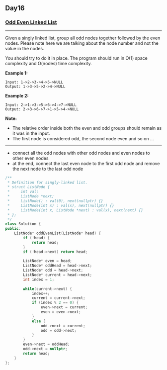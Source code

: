 ## Day16

### [Odd Even Linked List](https://leetcode.com/explore/featured/card/may-leetcoding-challenge/536/week-3-may-15th-may-21st/3331/)

---

Given a singly linked list, group all odd nodes together followed by the even nodes. Please note here we are talking about the node number and not the value in the nodes.

You should try to do it in place. The program should run in O(1) space complexity and O(nodes) time complexity.

**Example 1:**
```
Input: 1->2->3->4->5->NULL
Output: 1->3->5->2->4->NULL
```

**Example 2:**
```
Input: 2->1->3->5->6->4->7->NULL
Output: 2->3->6->7->1->5->4->NULL
```

**Note:**

- The relative order inside both the even and odd groups should remain as it was in the input.
- The first node is considered odd, the second node even and so on ...

---
- connect all the odd nodes with other odd nodes and even nodes to other even nodes
- at the end, connect the last even node to the first odd node and remove the next node to the last odd node

```cpp
/**
 * Definition for singly-linked list.
 * struct ListNode {
 *     int val;
 *     ListNode *next;
 *     ListNode() : val(0), next(nullptr) {}
 *     ListNode(int x) : val(x), next(nullptr) {}
 *     ListNode(int x, ListNode *next) : val(x), next(next) {}
 * };
 */
class Solution {
public:
    ListNode* oddEvenList(ListNode* head) {
        if (!head) {
            return head;
        }
        if (!head->next) return head;
        
        ListNode* even = head;
        ListNode* oddHead = head->next;
        ListNode* odd = head->next;
        ListNode* current = head->next;
        int index = 1;
        
        while(current->next) {
            index++;
            current = current->next;
            if (index % 2 == 0) {
                even->next = current;
                even = even->next;
            }
            else {
                odd->next = current;
                odd = odd->next;
            }
        }
        even->next = oddHead;
        odd->next = nullptr;
        return head;
    }
};
```